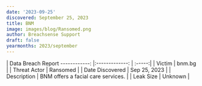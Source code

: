 ```yaml
---
date: '2023-09-25'
discovered: September 25, 2023
title: BNM
image: images/blog/Ransomed.png
author: Breachsense Support
draft: false
yearmonths: 2023/september
---
```



| Data Breach Report
------------:     |:-------------:    | :-----:|
| Victim      | bnm.bg      | 
| Threat Actor      | Ransomed      | 
| Date Discovered      | Sep 25, 2023      | 
| Description      | BNM offers a facial care services.      | 
| Leak Size      | Unknown      | 

